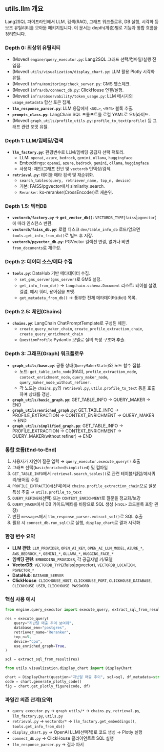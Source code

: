 ## utils.llm 개요

Lang2SQL 파이프라인에서 LLM, 검색(RAG), 그래프 워크플로우, DB 실행, 시각화 등 보조 유틸리티를 모아둔 패키지입니다. 이 문서는 depth(계층)별로 기능과 통합 흐름을 정리합니다.

### Depth 0: 최상위 유틸리티

- (Moved) `engine/query_executor.py`: Lang2SQL 그래프 선택/컴파일/실행 진입점.
- (Moved) `utils/visualization/display_chart.py`: LLM 활용 Plotly 시각화 유틸.
- (Moved) `infra/monitoring/check_server.py`: GMS 헬스체크.
- (Moved) `infra/db/connect_db.py`: ClickHouse 연결/실행.
- (Moved) `infra/observability/token_usage.py`: LLM 메시지의 `usage_metadata` 합산 토큰 집계.
- **`llm_response_parser.py`**: LLM 응답에서 `<SQL>`, `<해석>` 블록 추출.
- **`prompts_class.py`**: LangChain SQL 프롬프트를 로컬 YAML로 오버라이드.
- (Moved) `graph_utils/profile_utils.py`: `profile_to_text(profile)` 등 그래프 관련 포맷 유틸.

### Depth 1: LLM/임베딩/검색

- **`llm_factory.py`**: 환경변수로 LLM/임베딩 공급자 선택 팩토리.
  - LLM: `openai`, `azure`, `bedrock`, `gemini`, `ollama`, `huggingface`
  - Embeddings: `openai`, `azure`, `bedrock`, `gemini`, `ollama`, `huggingface`
  - 사용처: 체인/그래프 전반 및 `vectordb` 인덱싱/검색.
- **`retrieval.py`**: 테이블 메타 검색 및 재순위화.
  - `search_tables(query, retriever_name, top_n, device)`
  - 기본: FAISS/pgvector에서 similarity_search.
  - `Reranker`: ko-reranker(CrossEncoder)로 재순위.

### Depth 1.5: 벡터DB

- **`vectordb/factory.py` → `get_vector_db()`**: `VECTORDB_TYPE`(`faiss`|`pgvector`)에 따라 인스턴스 반환.
- **`vectordb/faiss_db.py`**: 로컬 디스크 `dev/table_info_db` 로드/없으면 `tools.get_info_from_db()`로 빌드 후 저장.
- **`vectordb/pgvector_db.py`**: PGVector 컬렉션 연결, 없거나 비면 `from_documents`로 재구성.

### Depth 2: 데이터 소스/메타 수집

- **`tools.py`**: DataHub 기반 메타데이터 수집.
  - `set_gms_server(gms_server)`로 GMS 설정.
  - `get_info_from_db()` → `langchain.schema.Document` 리스트: 테이블 설명, 컬럼, 예시 쿼리, 용어집을 포맷.
  - `get_metadata_from_db()` → 풍부한 전체 메타데이터(dict) 목록.

### Depth 2.5: 체인(Chains)

- **`chains.py`**: LangChain ChatPromptTemplate로 구성된 체인.
  - `create_query_maker_chain`, `create_profile_extraction_chain`, `create_query_enrichment_chain`
  - `QuestionProfile` Pydantic 모델로 질의 특성 구조화 추출.

### Depth 3: 그래프(Graph) 워크플로우

- **`graph_utils/base.py`**: 공통 상태(`QueryMakerState`)와 노드 함수 집합.
  - 노드: `get_table_info_node`(RAG), `profile_extraction_node`, `context_enrichment_node`, `query_maker_node`, `query_maker_node_without_refiner`.
  - 각 노드는 `chains.py`와 `retrieval.py`, `utils.profile_to_text` 등을 호출하며 상태를 갱신.
- **`graph_utils/basic_graph.py`**: GET_TABLE_INFO → QUERY_MAKER → END
- **`graph_utils/enriched_graph.py`**: GET_TABLE_INFO → PROFILE_EXTRACTION → CONTEXT_ENRICHMENT → QUERY_MAKER → END
- **`graph_utils/simplified_graph.py`**: GET_TABLE_INFO → PROFILE_EXTRACTION → CONTEXT_ENRICHMENT → QUERY_MAKER(without refiner) → END

### 통합 흐름(End-to-End)

1) 사용자가 자연어 질문 입력 → `query_executor.execute_query()` 호출
2) 그래프 선택(`basic`/`enriched`/`simplified`) 및 컴파일
3) `GET_TABLE_INFO`에서 `retrieval.search_tables()`로 관련 테이블/컬럼/예시쿼리/용어집 수집
4) `PROFILE_EXTRACTION`(선택)에서 `chains.profile_extraction_chain`으로 질문 특성 추출 → `utils.profile_to_text`
5) `QUERY_REFINER`(선택) 또는 `CONTEXT_ENRICHMENT`로 질문을 정교화/보강
6) `QUERY_MAKER`에서 DB 가이드/메타를 바탕으로 SQL 생성 (`<SQL>` 코드블록 포함 권장)
7) 반환 `messages`에서 `llm_response_parser.extract_sql()`로 SQL 추출
8) 필요 시 `connect_db.run_sql()`로 실행, `display_chart`로 결과 시각화

### 환경 변수 요약

- **LLM 관련**: `LLM_PROVIDER`, `OPEN_AI_KEY`, `OPEN_AI_LLM_MODEL`, `AZURE_*`, `AWS_BEDROCK_*`, `GEMINI_*`, `OLLAMA_*`, `HUGGING_FACE_*`
- **임베딩 관련**: `EMBEDDING_PROVIDER`, 각 공급자별 키/모델
- **VectorDB**: `VECTORDB_TYPE`(faiss|pgvector), `VECTORDB_LOCATION`, `PGVECTOR_*`
- **DataHub**: `DATAHUB_SERVER`
- **ClickHouse**: `CLICKHOUSE_HOST`, `CLICKHOUSE_PORT`, `CLICKHOUSE_DATABASE`, `CLICKHOUSE_USER`, `CLICKHOUSE_PASSWORD`

### 핵심 사용 예시

```python
from engine.query_executor import execute_query, extract_sql_from_result

res = execute_query(
    query="지난달 매출 추이 보여줘",
    database_env="postgres",
    retriever_name="Reranker",
    top_n=5,
    device="cpu",
    use_enriched_graph=True,
)

sql = extract_sql_from_result(res)
```

```python
from utils.visualization.display_chart import DisplayChart

chart = DisplayChart(question="지난달 매출 추이", sql=sql, df_metadata=str(df.dtypes))
code = chart.generate_plotly_code()
fig = chart.get_plotly_figure(code, df)
```

### 파일간 의존 관계(요약)

- `query_executor.py` → `graph_utils/*` → `chains.py`, `retrieval.py`, `llm_factory.py`, `utils.py`
- `retrieval.py` → `vectordb/*` → `llm_factory.get_embeddings()`, `tools.get_info_from_db()`
- `display_chart.py` → OpenAI LLM(선택적)로 코드 생성 → Plotly 실행
- `connect_db.py` → ClickHouse 클라이언트로 SQL 실행
- `llm_response_parser.py` → 결과 파서
